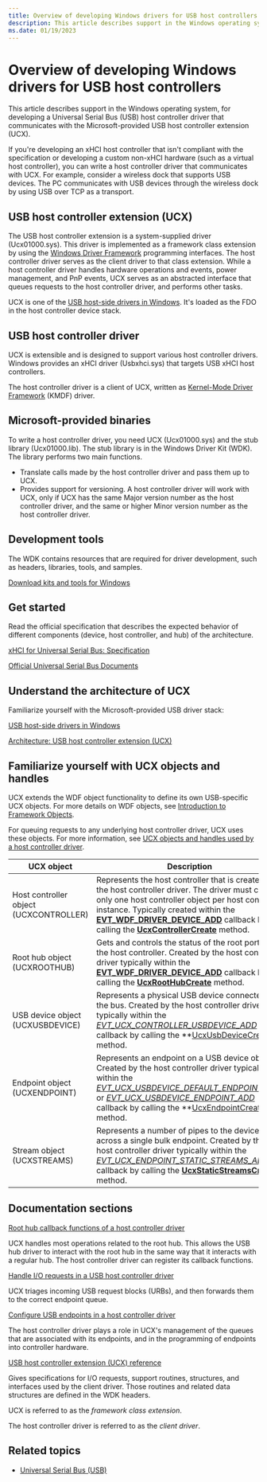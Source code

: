 ```yaml
---
title: Overview of developing Windows drivers for USB host controllers
description: This article describes support in the Windows operating system, for developing a USB host controller driver that communicates with the Microsoft-provided USB host controller extension (UCX).
ms.date: 01/19/2023
---
```


# Overview of developing Windows drivers for USB host controllers

This article describes support in the Windows operating system, for developing a Universal Serial Bus (USB) host controller driver that communicates with the Microsoft-provided USB host controller extension (UCX).

If you're developing an xHCI host controller that isn't compliant with the specification or developing a custom non-xHCI hardware (such as a virtual host controller), you can write a host controller driver that communicates with UCX. For example, consider a wireless dock that supports USB devices. The PC communicates with USB devices through the wireless dock by using USB over TCP as a transport.

## USB host controller extension (UCX)

The USB host controller extension is a system-supplied driver (Ucx01000.sys). This driver is implemented as a framework class extension by using the [Windows Driver Framework](../wdf/index.md) programming interfaces. The host controller driver serves as the client driver to that class extension. While a host controller driver handles hardware operations and events, power management, and PnP events, UCX serves as an abstracted interface that queues requests to the host controller driver, and performs other tasks.

UCX is one of the [USB host-side drivers in Windows](usb-3-0-driver-stack-architecture.md). It's loaded as the FDO in the host controller device stack.

## USB host controller driver

UCX is extensible and is designed to support various host controller drivers. Windows provides an xHCI driver (Usbxhci.sys) that targets USB xHCI host controllers.

The host controller driver is a client of UCX, written as [Kernel-Mode Driver Framework](../debugger/kernel-mode-driver-framework-debugging.md) (KMDF) driver.

## Microsoft-provided binaries

To write a host controller driver, you need UCX (Ucx01000.sys) and the stub library (Ucx01000.lib). The stub library is in the Windows Driver Kit (WDK). The library performs two main functions.

- Translate calls made by the host controller driver and pass them up to UCX.
- Provides support for versioning. A host controller driver will work with UCX, only if UCX has the same Major version number as the host controller driver, and the same or higher Minor version number as the host controller driver.

## Development tools

The WDK contains resources that are required for driver development, such as headers, libraries, tools, and samples.

[Download kits and tools for Windows](https://go.microsoft.com/fwlink/p/?linkid=617155)

## Get started

Read the official specification that describes the expected behavior of different components (device, host controller, and hub) of the architecture.

[xHCI for Universal Serial Bus: Specification](https://www.intel.com/content/www/us/en/products/docs/io/universal-serial-bus/extensible-host-controler-interface-usb-xhci.html)

[Official Universal Serial Bus Documents]( https://go.microsoft.com/fwlink/p/?linkid=224892)

## Understand the architecture of UCX

Familiarize yourself with the Microsoft-provided USB driver stack:

[USB host-side drivers in Windows](usb-3-0-driver-stack-architecture.md)

[Architecture: USB host controller extension (UCX)](get-started-with-host-controller-driver-development.md)

## Familiarize yourself with UCX objects and handles

UCX extends the WDF object functionality to define its own USB-specific UCX objects. For more details on WDF objects, see [Introduction to Framework Objects](../wdf/introduction-to-framework-objects.md).

For queuing requests to any underlying host controller driver, UCX uses these objects. For more information, see [UCX objects and handles used by a host controller driver](ucx-objects-and-handles-used-by-host-controller-driver.md).

| UCX object | Description |
|---|---|
| Host controller object (UCXCONTROLLER) | Represents the host controller that is created by the host controller driver. The driver must create only one host controller object per host controller instance. Typically created within the **[EVT_WDF_DRIVER_DEVICE_ADD](/windows-hardware/drivers/ddi/wdfdriver/nc-wdfdriver-evt_wdf_driver_device_add)** callback by calling the **[UcxControllerCreate](/previous-versions/windows/hardware/drivers/mt188033(v=vs.85))** method. |
| Root hub object (UCXROOTHUB) | Gets and controls the status of the root ports of the host controller. Created by the host controller driver typically within the [**EVT_WDF_DRIVER_DEVICE_ADD**](/windows-hardware/drivers/ddi/wdfdriver/nc-wdfdriver-evt_wdf_driver_device_add) callback by calling the **[UcxRootHubCreate](/previous-versions/windows/hardware/drivers/mt188048(v=vs.85))** method. |
| USB device object (UCXUSBDEVICE) | Represents a physical USB device connected to the bus. Created by the host controller driver typically within the *[EVT_UCX_CONTROLLER_USBDEVICE_ADD](/windows-hardware/drivers/ddi/ucxcontroller/nc-ucxcontroller-evt_ucx_controller_usbdevice_add)* callback by calling the **[UcxUsbDeviceCreate](/windows-hardware/drivers/ddi/ucxusbdevice/nf-ucxusbdevice-ucxusbdevicecreate) method. |
| Endpoint object (UCXENDPOINT) | Represents an endpoint on a USB device object. Created by the host controller driver typically within the *[EVT_UCX_USBDEVICE_DEFAULT_ENDPOINT_ADD](/windows-hardware/drivers/ddi/ucxusbdevice/nc-ucxusbdevice-evt_ucx_usbdevice_default_endpoint_add)* or *[EVT_UCX_USBDEVICE_ENDPOINT_ADD](/windows-hardware/drivers/ddi/ucxusbdevice/nc-ucxusbdevice-evt_ucx_usbdevice_endpoint_add)* callback by calling the **[UcxEndpointCreate](/windows-hardware/drivers/ddi/ucxendpoint/nf-ucxendpoint-ucxendpointcreate) method. |
| Stream object (UCXSTREAMS) | Represents a number of pipes to the device across a single bulk endpoint. Created by the host controller driver typically within the *[EVT_UCX_ENDPOINT_STATIC_STREAMS_ADD](/windows-hardware/drivers/ddi/ucxendpoint/nc-ucxendpoint-evt_ucx_endpoint_static_streams_add)* callback by calling the **[UcxStaticStreamsCreate](/windows-hardware/drivers/ddi/ucxsstreams/nf-ucxsstreams-ucxstaticstreamscreate)** method. |

## Documentation sections

[Root hub callback functions of a host controller driver](manage-the-root-hub-in-a-host-controller-driver.md)

UCX handles most operations related to the root hub. This allows the USB hub driver to interact with the root hub in the same way that it interacts with a regular hub. The host controller driver can register its callback functions.

[Handle I/O requests in a USB host controller driver](handling-i-o-requests-in-a-host-controller-driver.md)

UCX triages incoming USB request blocks (URBs), and then forwards them to the correct endpoint queue.

[Configure USB endpoints in a host controller driver](configuring-usb-endpoints-in-a-host-controller-driver.md)

The host controller driver plays a role in UCX's management of the queues that are associated with its endpoints, and in the programming of endpoints into controller hardware.

[USB host controller extension (UCX) reference](/windows-hardware/drivers/ddi/_usbref/#host-controller-driver-reference)

Gives specifications for I/O requests, support routines, structures, and interfaces used by the client driver. Those routines and related data structures are defined in the WDK headers.

UCX is referred to as the *framework class extension*.

The host controller driver is referred to as the *client driver*.

## Related topics

- [Universal Serial Bus (USB)](../index.yml)
